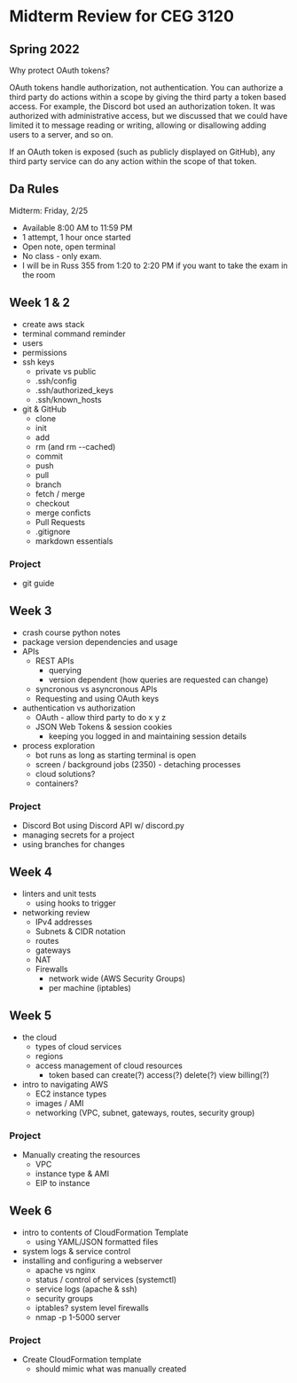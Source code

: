 # Midterm Review for CEG 3120

## Spring 2022

Why protect OAuth tokens?

OAuth tokens handle authorization, not authentication. You can authorize a third party do actions within a scope by giving the third party a token based access. For example, the Discord bot used an authorization token. It was authorized with administrative access, but we discussed that we could have limited it to message reading or writing, allowing or disallowing adding users to a server, and so on.

If an OAuth token is exposed (such as publicly displayed on GitHub), any third party service can do any action within the scope of that token.

## Da Rules

Midterm: Friday, 2/25

- Available 8:00 AM to 11:59 PM
- 1 attempt, 1 hour once started
- Open note, open terminal
- No class - only exam.
- I will be in Russ 355 from 1:20 to 2:20 PM if you want to take the exam in the room

## Week 1 & 2

- create aws stack
- terminal command reminder
- users
- permissions
- ssh keys
  - private vs public
  - .ssh/config
  - .ssh/authorized_keys
  - .ssh/known_hosts
- git & GitHub
  - clone
  - init
  - add
  - rm (and rm --cached)
  - commit
  - push
  - pull
  - branch
  - fetch / merge
  - checkout
  - merge conficts
  - Pull Requests
  - .gitignore
  - markdown essentials

### Project

- git guide

## Week 3

- crash course python notes
- package version dependencies and usage
- APIs
  - REST APIs
    - querying
    - version dependent (how queries are requested can change)
  - syncronous vs asyncronous APIs
  - Requesting and using OAuth keys
- authentication vs authorization
  - OAuth - allow third party to do x y z
  - JSON Web Tokens & session cookies
    - keeping you logged in and maintaining session details
- process exploration
  - bot runs as long as starting terminal is open
  - screen / background jobs (2350) - detaching processes
  - cloud solutions?
  - containers?

### Project

- Discord Bot using Discord API w/ discord.py
- managing secrets for a project
- using branches for changes

## Week 4

- linters and unit tests
  - using hooks to trigger
- networking review
  - IPv4 addresses
  - Subnets & CIDR notation
  - routes
  - gateways
  - NAT
  - Firewalls
    - network wide (AWS Security Groups)
    - per machine (iptables)

## Week 5

- the cloud
  - types of cloud services
  - regions
  - access management of cloud resources
    - token based can create(?) access(?) delete(?) view billing(?)
- intro to navigating AWS
  - EC2 instance types
  - images / AMI
  - networking (VPC, subnet, gateways, routes, security group)

### Project

- Manually creating the resources
  - VPC
  - instance type & AMI
  - EIP to instance

## Week 6

- intro to contents of CloudFormation Template
  - using YAML/JSON formatted files
- system logs & service control
- installing and configuring a webserver
  - apache vs nginx
  - status / control of services (systemctl)
  - service logs (apache & ssh)
  - security groups
  - iptables? system level firewalls
  - nmap -p 1-5000 server

### Project

- Create CloudFormation template
  - should mimic what was manually created
